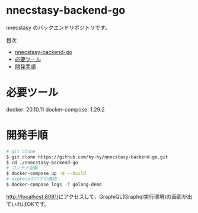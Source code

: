 # nnecstasy-backend-go
nnecstasy のバックエンドリポジトリです。

目次
- [nnecstasy-backend-go](#nnecstasy-backend-go)
- [必要ツール](#必要ツール)
- [開発手順](#開発手順)


# 必要ツール

docker: 20.10.11
docker-compose: 1.29.2

# 開発手順

```sh
# git clone
$ git clone https://github.com/ky-hy/nnecstasy-backend-go.git
$ cd ./nnecstasy-backend-go
# コンテナ起動
$ docker-compose up -d --build
# expressのログの確認
$ docker-compose logs -f golang-demo
```

[http://localhost:8081/](http://localhost:8081/)にアクセスして、GraphiQL(Graphql実行環境)の画面が出ていればOKです。
